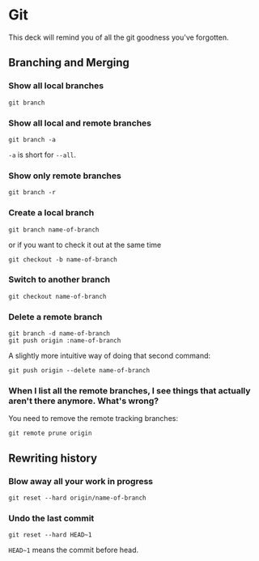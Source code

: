 Git
===

This deck will remind you of all the git goodness you've forgotten.

## Branching and Merging

### Show all local branches

    git branch

### Show all local and remote branches

    git branch -a
    
`-a` is short for `--all`.

### Show only remote branches

    git branch -r

### Create a local branch

    git branch name-of-branch

or if you want to check it out at the same time

    git checkout -b name-of-branch

### Switch to another branch

    git checkout name-of-branch

### Delete a remote branch

    git branch -d name-of-branch
    git push origin :name-of-branch

A slightly more intuitive way of doing that second command:

    git push origin --delete name-of-branch


### When I list all the remote branches, I see things that actually aren't there anymore. What's wrong?

You need to remove the remote tracking branches:

    git remote prune origin
    
## Rewriting history

### Blow away all your work in progress

    git reset --hard origin/name-of-branch

### Undo the last commit

    git reset --hard HEAD~1
    
`HEAD~1` means the commit before head.